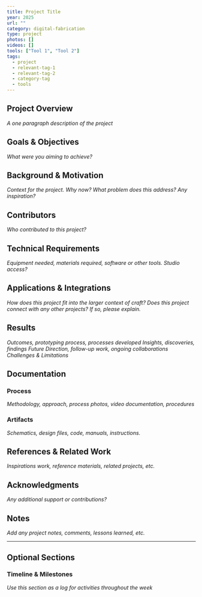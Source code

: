 ```yaml
---
title: Project Title
year: 2025
url: ""
category: digital-fabrication
type: project
photos: []
videos: []
tools: ["Tool 1", "Tool 2"]
tags:
  - project
  - relevant-tag-1
  - relevant-tag-2
  - category-tag
  - tools
---
```


## Project Overview
*A one paragraph description of the project*

## Goals & Objectives
*What were you aiming to achieve?*

## Background & Motivation
*Context for the project. Why now? What problem does this address? Any inspiration?*

## Contributors 
*Who contributed to this project?*

## Technical Requirements
*Equipment needed, materials required, software or other tools. Studio access?*

## Applications & Integrations
*How does this project fit into the larger context of craft?*
*Does this project connect with any other projects? If so, please explain.*

## Results
*Outcomes, prototyping process, processes developed*
*Insights, discoveries, findings*
*Future Direction, follow-up work, ongoing collaborations*
*Challenges & Limitations*

## Documentation

### Process
*Methodology, approach, process photos, video documentation, procedures*

### Artifacts
*Schematics, design files, code, manuals, instructions.*

## References & Related Work
*Inspirations work, reference materials, related projects, etc.*

## Acknowledgments
*Any additional support or contributions?*

## Notes
*Add any project notes, comments, lessons learned, etc.*

--- 
## Optional Sections 
### Timeline & Milestones
*Use this section as a log for activities throughout the week* 